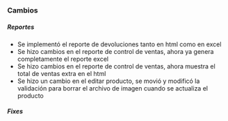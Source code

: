 <h3>Cambios</h3>
<h5>Reportes</h5>
<ul>
    <li>Se implementó el reporte de devoluciones tanto en html como en excel</li>
    <li>Se hizo cambios en el reporte de control de ventas, ahora ya genera completamente el reporte excel</li>
    <li>Se hizo cambios en el reporte de control de ventas, ahora muestra el total de ventas extra en el html</li>
    <li>Se hizo un cambio en el editar producto, se movió y modificó la validación para borrar el archivo de imagen cuando se actualiza el producto</li>
</ul>

<h5>Fixes</h5>
<ul>

</ul>